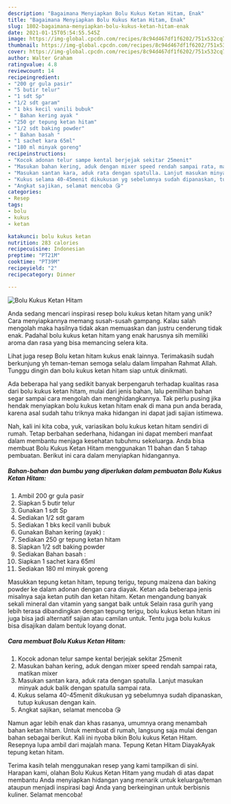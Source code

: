 ```yaml
---
description: "Bagaimana Menyiapkan Bolu Kukus Ketan Hitam, Enak"
title: "Bagaimana Menyiapkan Bolu Kukus Ketan Hitam, Enak"
slug: 1802-bagaimana-menyiapkan-bolu-kukus-ketan-hitam-enak
date: 2021-01-15T05:54:55.545Z
image: https://img-global.cpcdn.com/recipes/8c94d467df1f6202/751x532cq70/bolu-kukus-ketan-hitam-foto-resep-utama.jpg
thumbnail: https://img-global.cpcdn.com/recipes/8c94d467df1f6202/751x532cq70/bolu-kukus-ketan-hitam-foto-resep-utama.jpg
cover: https://img-global.cpcdn.com/recipes/8c94d467df1f6202/751x532cq70/bolu-kukus-ketan-hitam-foto-resep-utama.jpg
author: Walter Graham
ratingvalue: 4.8
reviewcount: 14
recipeingredient:
- "200 gr gula pasir"
- "5 butir telur"
- "1 sdt Sp"
- "1/2 sdt garam"
- "1 bks kecil vanili bubuk"
- " Bahan kering ayak "
- "250 gr tepung ketan hitam"
- "1/2 sdt baking powder"
- " Bahan basah "
- "1 sachet kara 65ml"
- "180 ml minyak goreng"
recipeinstructions:
- "Kocok adonan telur sampe kental berjejak sekitar 25menit"
- "Masukan bahan kering, aduk dengan mixer speed rendah sampai rata, matikan mixer"
- "Masukan santan kara, aduk rata dengan spatulla. Lanjut masukan minyak aduk balik dengan spatulla sampai rata."
- "Kukus selama 40-45menit dikukusan yg sebelumnya sudah dipanaskan, tutup kukusan dengan kain."
- "Angkat sajikan, selamat mencoba 😘"
categories:
- Resep
tags:
- bolu
- kukus
- ketan

katakunci: bolu kukus ketan 
nutrition: 283 calories
recipecuisine: Indonesian
preptime: "PT21M"
cooktime: "PT39M"
recipeyield: "2"
recipecategory: Dinner

---
```



![Bolu Kukus Ketan Hitam](https://img-global.cpcdn.com/recipes/8c94d467df1f6202/751x532cq70/bolu-kukus-ketan-hitam-foto-resep-utama.jpg)

Anda sedang mencari inspirasi resep bolu kukus ketan hitam yang unik? Cara menyiapkannya memang susah-susah gampang. Kalau salah mengolah maka hasilnya tidak akan memuaskan dan justru cenderung tidak enak. Padahal bolu kukus ketan hitam yang enak harusnya sih memiliki aroma dan rasa yang bisa memancing selera kita.

Lihat juga resep Bolu ketan hitam kukus enak lainnya. Terimakasih sudah berkunjung yh teman-teman semoga selalu dalam limpahan Rahmat Allah. Tunggu dingin dan bolu kukus ketan hitam siap untuk dinikmati.

Ada beberapa hal yang sedikit banyak berpengaruh terhadap kualitas rasa dari bolu kukus ketan hitam, mulai dari jenis bahan, lalu pemilihan bahan segar sampai cara mengolah dan menghidangkannya. Tak perlu pusing jika hendak menyiapkan bolu kukus ketan hitam enak di mana pun anda berada, karena asal sudah tahu triknya maka hidangan ini dapat jadi sajian istimewa.


Nah, kali ini kita coba, yuk, variasikan bolu kukus ketan hitam sendiri di rumah. Tetap berbahan sederhana, hidangan ini dapat memberi manfaat dalam membantu menjaga kesehatan tubuhmu sekeluarga. Anda bisa membuat Bolu Kukus Ketan Hitam menggunakan 11 bahan dan 5 tahap pembuatan. Berikut ini cara dalam menyiapkan hidangannya.

<!--inarticleads1-->

##### Bahan-bahan dan bumbu yang diperlukan dalam pembuatan Bolu Kukus Ketan Hitam:

1. Ambil 200 gr gula pasir
1. Siapkan 5 butir telur
1. Gunakan 1 sdt Sp
1. Sediakan 1/2 sdt garam
1. Sediakan 1 bks kecil vanili bubuk
1. Gunakan  Bahan kering (ayak) :
1. Sediakan 250 gr tepung ketan hitam
1. Siapkan 1/2 sdt baking powder
1. Sediakan  Bahan basah :
1. Siapkan 1 sachet kara 65ml
1. Sediakan 180 ml minyak goreng


Masukkan tepung ketan hitam, tepung terigu, tepung maizena dan baking powder ke dalam adonan dengan cara diayak. Ketan ada beberapa jenis misalnya saja ketan putih dan ketan hitam. Ketan mengandung banyak sekali mineral dan vitamin yang sangat baik untuk Selain rasa gurih yang lebih terasa dibandingkan dengan tepung terigu, bolu kukus ketan hitam ini juga bisa jadi alternatif sajian atau camilan untuk. Tentu juga bolu kukus bisa disajikan dalam bentuk loyang donat. 

<!--inarticleads2-->

##### Cara membuat Bolu Kukus Ketan Hitam:

1. Kocok adonan telur sampe kental berjejak sekitar 25menit
1. Masukan bahan kering, aduk dengan mixer speed rendah sampai rata, matikan mixer
1. Masukan santan kara, aduk rata dengan spatulla. Lanjut masukan minyak aduk balik dengan spatulla sampai rata.
1. Kukus selama 40-45menit dikukusan yg sebelumnya sudah dipanaskan, tutup kukusan dengan kain.
1. Angkat sajikan, selamat mencoba 😘


Namun agar lebih enak dan khas rasanya, umumnya orang menambah bahan ketan hitam. Untuk membuat di rumah, langsung saja mulai dengan bahan sebagai berikut. Kali ini nyoba bikin Bolu kukus Ketan Hitam. Resepnya lupa ambil dari majalah mana. Tepung Ketan Hitam DiayakAyak tepung ketan hitam. 

Terima kasih telah menggunakan resep yang kami tampilkan di sini. Harapan kami, olahan Bolu Kukus Ketan Hitam yang mudah di atas dapat membantu Anda menyiapkan hidangan yang menarik untuk keluarga/teman ataupun menjadi inspirasi bagi Anda yang berkeinginan untuk berbisnis kuliner. Selamat mencoba!
